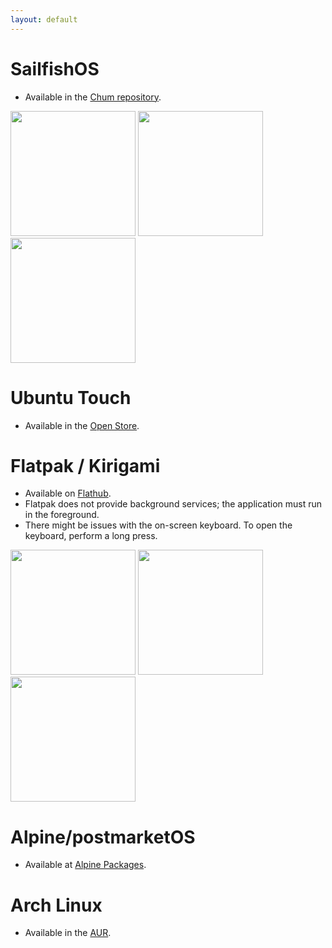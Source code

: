 ```yaml
---
layout: default
---
```

# SailfishOS
- Available in the [Chum repository](https://sailfishos-chum.github.io/apps/harbour-amazfish/).

<img src="https://github.com/piggz/harbour-amazfish/raw/master/screenshots/screenshot1.png" style="width: 200px"/>
<img src="https://github.com/piggz/harbour-amazfish/raw/master/screenshots/screenshot2.png" style="width: 200px"/>
<img src="https://github.com/piggz/harbour-amazfish/raw/master/screenshots/screenshot3.png" style="width: 200px"/>

# Ubuntu Touch
- Available in the [Open Store](https://open-store.io/app/uk.co.piggz.amazfish).

# Flatpak / Kirigami
- Available on [Flathub](https://flathub.org/apps/uk.co.piggz.amazfish).
- Flatpak does not provide background services; the application must run in the foreground.  
- There might be issues with the on-screen keyboard. To open the keyboard, perform a long press.  

<img src="https://github.com/piggz/harbour-amazfish/raw/master/screenshots/plasma/first-page.png" style="width: 200px"/>
<img src="https://github.com/piggz/harbour-amazfish/raw/master/screenshots/plasma/settings-profile.png" style="width: 200px"/>
<img src="https://github.com/piggz/harbour-amazfish/raw/master/screenshots/plasma/steps.png" style="width: 200px"/>


# Alpine/postmarketOS  
- Available at [Alpine Packages](https://pkgs.alpinelinux.org/packages?name=amazfish).  

# Arch Linux  
- Available in the [AUR](https://aur.archlinux.org/packages/harbour-amazfish).  